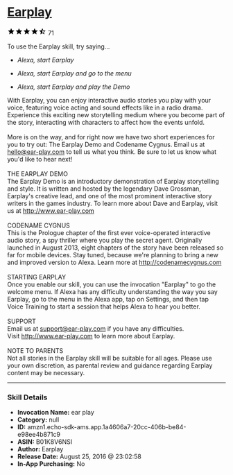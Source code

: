 # [Earplay](http://alexa.amazon.com/#skills/amzn1.echo-sdk-ams.app.1a4606a7-20cc-406b-be84-e98ee4b871c9)
![4.5 stars](../../images/ic_star_black_18dp_1x.png)![4.5 stars](../../images/ic_star_black_18dp_1x.png)![4.5 stars](../../images/ic_star_black_18dp_1x.png)![4.5 stars](../../images/ic_star_black_18dp_1x.png)![4.5 stars](../../images/ic_star_half_black_18dp_1x.png) 71

To use the Earplay skill, try saying...

* *Alexa, start Earplay*

* *Alexa, start Earplay and go to the menu*

* *Alexa, start Earplay and play the Demo*

With Earplay, you can enjoy interactive audio stories you play with your voice, featuring voice acting and sound effects like in a radio drama. Experience this exciting new storytelling medium where you become part of the story, interacting with characters to affect how the events unfold. 
<br>
<br>
More is on the way, and for right now we have two short experiences for you to try out: The Earplay Demo and Codename Cygnus. Email us at hello@ear-play.com to tell us what you think. Be sure to let us know what you'd like to hear next!
<br>
<br>
THE EARPLAY DEMO
<br>
The Earplay Demo is an introductory demonstration of Earplay storytelling and style. It is written and hosted by the legendary Dave Grossman, Earplay's creative lead, and one of the most prominent interactive story writers in the games industry. To learn more about Dave and Earplay, visit us at http://www.ear-play.com
<br>
<br>
CODENAME CYGNUS
<br>
This is the Prologue chapter of the first ever voice-operated interactive audio story, a spy thriller where you play the secret agent. Originally launched in August 2013, eight chapters of the story have been released so far for mobile devices. Stay tuned, because we're planning to bring a new and improved version to Alexa. Learn more at http://codenamecygnus.com
<br>
<br>
STARTING EARPLAY
<br>
Once you enable our skill, you can use the invocation "Earplay" to go the welcome menu. If Alexa has any difficulty understanding the way you say Earplay, go to the menu in the Alexa app, tap on Settings, and then tap Voice Training to start a session that helps Alexa to hear you better.
<br>
<br>
SUPPORT
<br>
Email us at support@ear-play.com if you have any difficulties.
<br>
Visit http://www.ear-play.com to learn more about Earplay.
<br>
<br>
NOTE TO PARENTS
<br>
Not all stories in the Earplay skill will be suitable for all ages. Please use your own discretion, as parental review and guidance regarding Earplay content may be necessary.

***

### Skill Details

* **Invocation Name:** ear play
* **Category:** null
* **ID:** amzn1.echo-sdk-ams.app.1a4606a7-20cc-406b-be84-e98ee4b871c9
* **ASIN:** B01K8V6NSI
* **Author:** Earplay
* **Release Date:** August 25, 2016 @ 23:02:58
* **In-App Purchasing:** No
